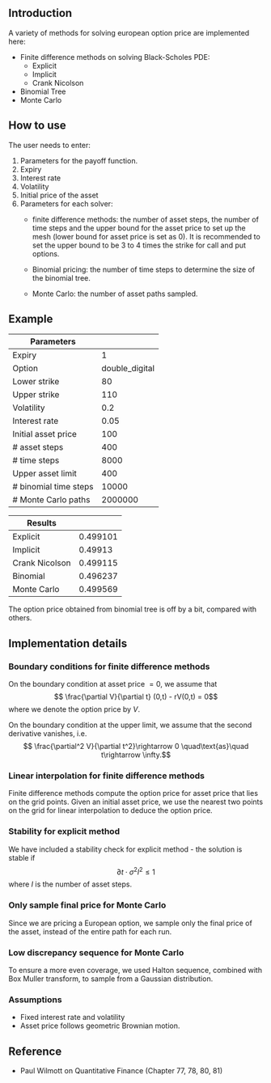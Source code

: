 ## Introduction
A variety of methods for solving european option price are implemented here:
* Finite difference methods on solving Black-Scholes PDE:
  * Explicit
  * Implicit
  * Crank Nicolson
* Binomial Tree
* Monte Carlo
## How to use
The user needs to enter:

1. Parameters for the payoff function.
2. Expiry
3. Interest rate
4. Volatility
5. Initial price of the asset
6. Parameters for each solver:
   * finite difference methods:
        the number of asset steps, the number of time steps and the upper bound for the asset price to set up the mesh (lower bound for asset price is set as $0$). It is recommended to set the upper bound to be $3$ to $4$ times the strike for call and put options.
   * Binomial pricing: 
        the number of time steps to determine the size of the binomial tree.

   * Monte Carlo:
        the number of asset paths sampled.
## Example
| Parameters            |                |
|-----------------------|----------------|
| Expiry                | 1              |
| Option                | double_digital |
| Lower strike          | 80             |
| Upper strike          | 110            |
| Volatility            | 0.2            |
| Interest rate         | 0.05           |
| Initial asset price   | 100            |
| # asset steps         | 400            |
| # time steps          | 8000           |
| Upper asset limit     | 400            |
| # binomial time steps | 10000          |
| # Monte Carlo paths   | 2000000        |

| Results        |          |
|----------------|----------|
| Explicit       | 0.499101 |
| Implicit       | 0.49913  |
| Crank Nicolson | 0.499115 |
| Binomial       | 0.496237 |
| Monte Carlo    | 0.499569 |

The option price obtained from binomial tree is off by a bit, compared with others.

## Implementation details
### Boundary conditions for finite difference methods
On the boundary condition at asset price $=0$, we assume that
$$ \frac{\partial V}{\partial t} (0,t) - rV(0,t) = 0$$
where we denote the option price by $V$.

On the boundary condition at the upper limit, we assume that the second derivative vanishes, i.e.
$$ \frac{\partial^2 V}{\partial t^2}\rightarrow 0 \quad\text{as}\quad t\rightarrow \infty.$$

### Linear interpolation for finite difference methods
Finite difference methods compute the option price for asset price that lies on the grid points. Given an initial asset price, we use the nearest two points on the grid for linear interpolation to deduce the option price.
### Stability for explicit method
We have included a stability check for explicit method - the solution is stable if
$$\partial t\cdot \sigma^2 I^2\leq 1$$
where $I$ is the number of asset steps.

### Only sample final price for Monte Carlo
Since we are pricing a European option, we sample only the final price of the asset, instead of the entire path for each run.

### Low discrepancy sequence for Monte Carlo
To ensure a more even coverage, we used Halton sequence, combined with Box Muller transform, to sample from a Gaussian distribution.
### Assumptions
* Fixed interest rate and volatility
* Asset price follows geometric Brownian motion.

## Reference
* Paul Wilmott on Quantitative Finance (Chapter 77, 78, 80, 81)